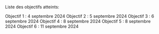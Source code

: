 Liste des objectifs atteints:

Objectif 1 : 4 septembre 2024
Objectif 2 : 5 septembre 2024
Objectif 3 : 6 septembre 2024
Objectif 4 : 8 septembre 2024
Objectif 5 : 8 septembre 2024
Objectif 6 : 11 septembre 2024